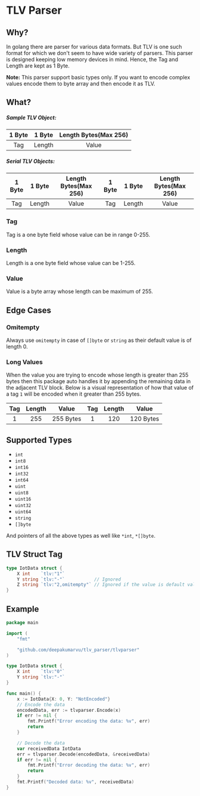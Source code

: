 # TLV Parser

## Why?

In golang there are parser for various data formats. But TLV is one such format for which we don't seem to have wide variety of parsers. This parser is designed keeping low memory devices in mind. Hence, the Tag and Length are kept as 1 Byte.


**Note:** This parser support basic types only. If you want to encode complex values encode them to byte array and then encode it as TLV.

## What?

##### Sample TLV Object:

| 1 Byte | 1 Byte | Length Bytes(Max 256) |
| :----: | :----: | :-------------------: |
|  Tag   | Length |         Value         |

##### Serial TLV Objects:

| 1 Byte | 1 Byte | Length Bytes(Max 256) | 1 Byte | 1 Byte | Length Bytes(Max 256) |
| :----: | :----: | :-------------------: | :----: | :----: | :-------------------: |
|  Tag   | Length |         Value         |  Tag   | Length |         Value         |

### Tag

Tag is a one byte field whose value can be in range 0-255.

### Length

Length is a one byte field whose value can be 1-255.

### Value

Value is a byte array whose length can be maximum of 255.

## Edge Cases

### Omitempty
Always use `omitempty` in case of `[]byte` or `string` as their default value is of length 0.

### Long Values
When the value you are trying to encode whose length is greater than 255 bytes then this package auto handles it by appending the remaining data in the adjacent TLV block. Below is a visual representation of how that value of a tag `1` will be encoded when it greater than 255 bytes.

|  Tag  | Length |   Value   |  Tag  | Length |   Value   |
| :---: | :----: | :-------: | :---: | :----: | :-------: |
|   1   |  255   | 255 Bytes |   1   |  120   | 120 Bytes |

## Supported Types

- `int`
- `int8`
- `int16`
- `int32`
- `int64`
- `uint`
- `uint8`
- `uint16`
- `uint32`
- `uint64`
- `string`
- `[]byte`

And pointers of all the above types as well like `*int`, `*[]byte`.

## TLV Struct Tag

```go
type IotData struct {
	X int    `tlv:"1"`
	Y string `tlv:"-"`           // Ignored
	Z string `tlv:"2,omitempty"` // Ignored if the value is default value i.e. 0 in case of int, empty string in case of string.
}
```

## Example

```go
package main

import (
	"fmt"

	"github.com/deepakumarvu/tlv_parser/tlvparser"
)

type IotData struct {
	X int    `tlv:"0"`
	Y string `tlv:"-"`
}

func main() {
	x := IotData{X: 0, Y: "NotEncoded"}
	// Encode the data
	encodedData, err := tlvparser.Encode(x)
	if err != nil {
		fmt.Printf("Error encoding the data: %v", err)
		return
	}

	// Decode the data
	var receivedData IotData
	err = tlvparser.Decode(encodedData, &receivedData)
	if err != nil {
		fmt.Printf("Error decoding the data: %v", err)
		return
	}
	fmt.Printf("Decoded data: %v", receivedData)
}
```